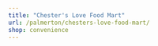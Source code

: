 ```yaml
---
title: "Chester's Love Food Mart"
url: /palmerton/chesters-love-food-mart/
shop: convenience
---
```

